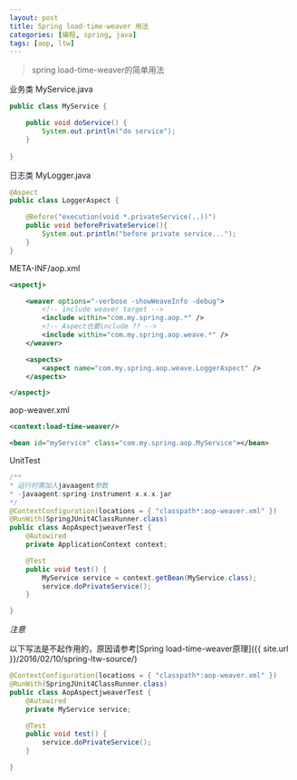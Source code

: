 ```yaml
---
layout: post
title: Spring load-time-weaver 用法
categories: [编程, spring, java]
tags: [aop, ltw]
---
```


> spring load-time-weaver的简单用法

业务类 MyService.java
```java
public class MyService {

	public void doService() {
		System.out.println("do service");
	}
	
}
```

日志类 MyLogger.java
```java
@Aspect
public class LoggerAspect {

    @Before("execution(void *.privateService(..))")
    public void beforePrivateService(){
    	System.out.println("before private service...");
    }
}
```

META-INF/aop.xml
```xml
<aspectj>

	<weaver options="-verbose -showWeaveInfo -debug">
		<!-- include weaver target -->
		<include within="com.my.spring.aop.*" />
		<!-- Aspect也要include ?? -->
		<include within="com.my.spring.aop.weave.*" />
	</weaver>

	<aspects>
		<aspect name="com.my.spring.aop.weave.LoggerAspect" />
	</aspects>

</aspectj>
```

aop-weaver.xml
```xml
<context:load-time-weaver/>

<bean id="myService" class="com.my.spring.aop.MyService"></bean>
```

UnitTest
```java
/**
* 运行时需加入javaagent参数
* -javaagent:spring-instrument-x.x.x.jar
*/
@ContextConfiguration(locations = { "classpath*:aop-weaver.xml" })
@RunWith(SpringJUnit4ClassRunner.class)
public class AopAspectjweaverTest {
	@Autowired
	private ApplicationContext context;

	@Test
	public void test() {
		MyService service = context.getBean(MyService.class);
		service.doPrivateService();
	}

}
```

*注意*

以下写法是不起作用的，原因请参考[Spring load-time-weaver原理]({{ site.url }}/2016/02/10/spring-ltw-source/)
```java
@ContextConfiguration(locations = { "classpath*:aop-weaver.xml" })
@RunWith(SpringJUnit4ClassRunner.class)
public class AopAspectjweaverTest {
	@Autowired
	private MyService service;

	@Test
	public void test() {
		service.doPrivateService();
	}

}
```
